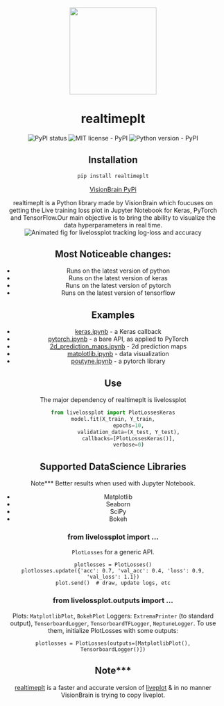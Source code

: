 <p align="center">
    <br>
    <img src="https://github.com/VisionBrain/realtimeplt/blob/master/realtimeplt.png" width="200"/>
    <br>
</p>
<div align='center'>

# realtimeplt
![PyPI status](https://img.shields.io/pypi/status/realtimeplt.svg)
![MIT license - PyPI](https://img.shields.io/pypi/l/realtimeplt.svg)
![Python version - PyPI](https://img.shields.io/pypi/pyversions/realtimeplt.svg)

## Installation
```bash
pip install realtimeplt
```
[VisionBrain PyPi](https://pypi.org/project/realtimeplt/)

realtimeplt is a Python library made by VisionBrain which foucuses on getting the Live training loss plot in Jupyter Notebook for Keras, PyTorch and TensorFlow.Our main objective is to bring the ability to  visualize the data hyperparameters in real time.
![Animated fig for livelossplot tracking log-loss and accuracy](https://github.com/VisionBrain/realtimeplt/blob/master/realtimeplt.gif)


## Most Noticeable changes:
* Runs on the latest version of python
* Runs on the latest version of keras
* Runs on the latest version of pytorch
* Runs on the latest version of tensorflow

## Examples
- [keras.ipynb](https://github.com/VisionBrain/realtimeplt/blob/master/examples/keras.ipynb) - a Keras callback
- [pytorch.ipynb](https://github.com/VisionBrain/realtimeplt/blob/master/examples/pytorch.ipynb) - a bare API, as applied to PyTorch
- [2d_prediction_maps.ipynb](https://github.com/VisionBrain/realtimeplt/blob/master/examples/2d_prediction_maps.ipynb) - 2d prediction maps 
- [matplotlib.ipynb](https://github.com/VisionBrain/realtimeplt/blob/master/examples/matplotlib.ipynb) - data visualization
- [poutyne.ipynb](https://github.com/VisionBrain/realtimeplt/blob/master/examples/poutyne.ipynb) - a pytorch library

## Use 
The major dependency of realtimeplt is livelossplot
```python
from livelossplot import PlotLossesKeras
model.fit(X_train, Y_train,
          epochs=10,
          validation_data=(X_test, Y_test),
          callbacks=[PlotLossesKeras()],
          verbose=0)
```

## Supported DataScience Libraries
Note*** Better results when used with Jupyter Notebook.

- Matplotlib
- Seaborn
- SciPy
- Bokeh

### from livelossplot import ...
`PlotLosses` for a generic API.
```{python}
plotlosses = PlotLosses()
plotlosses.update({'acc': 0.7, 'val_acc': 0.4, 'loss': 0.9, 'val_loss': 1.1})
plot.send()  # draw, update logs, etc
```
### from livelossplot.outputs import ...

Plots: `MatplotlibPlot`, `BokehPlot`
Loggers: `ExtremaPrinter` (to standard output), `TensorboardLogger`, `TensorboardTFLogger`, `NeptuneLogger`.
To use them, initialize PlotLosses with some outputs:
```{python}
plotlosses = PlotLosses(outputs=[MatplotlibPlot(), TensorboardLogger()])
```

## Note***
 [realtimeplt](https://pypi.org/project/realtimeplt/) is a faster and accurate version of [liveplot](https://github.com/PhilReinhold/liveplot) & in no manner VisionBrain is trying to copy liveplot.




